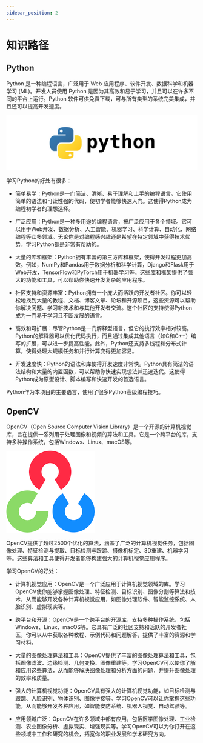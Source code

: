 ```yaml
---
sidebar_position: 2
---
```


# 知识路径

## Python

Python 是一种编程语言，广泛用于 Web 应用程序、软件开发、数据科学和机器学习 (ML)。开发人员使用 Python 是因为其高效和易于学习，并且可以在许多不同的平台上运行。Python 软件可供免费下载，可与所有类型的系统完美集成，并且还可以提高开发速度。

![](attachment/2023-07-06-14-26-46.png)

学习Python的好处有很多：

- 简单易学：Python是一门简洁、清晰、易于理解和上手的编程语言。它使用简单的语法和可读性强的代码，使初学者能够快速入门。这使得Python成为编程初学者的理想选择。

- 广泛应用：Python是一种多用途的编程语言，被广泛应用于各个领域。它可以用于Web开发、数据分析、人工智能、机器学习、科学计算、自动化、网络编程等众多领域。无论你是对编程感兴趣还是希望在特定领域中获得技术优势，学习Python都是非常有帮助的。

- 大量的库和框架：Python拥有丰富的第三方库和框架，使得开发过程更加高效。例如，NumPy和Pandas用于数据分析和科学计算，Django和Flask用于Web开发，TensorFlow和PyTorch用于机器学习等。这些库和框架提供了强大的功能和工具，可以帮助你快速开发复杂的应用程序。

- 社区支持和资源丰富：Python拥有一个庞大而活跃的开发者社区。你可以轻松地找到大量的教程、文档、博客文章、论坛和开源项目，这些资源可以帮助你解决问题、学习新技术和与其他开发者交流。这个社区的支持使得Python成为一门易于学习且不断发展的语言。

- 高效和可扩展：尽管Python是一门解释型语言，但它的执行效率相对较高。Python的解释器可以优化代码执行，而且通过集成其他语言（如C和C++）编写的扩展，可以进一步提高性能。此外，Python还支持多线程和分布式计算，使得处理大规模任务和并行计算变得更加容易。

- 开发速度快：Python的语法和库使得开发速度非常快。Python具有简洁的语法结构和大量的内置函数，可以帮助你快速实现想法并迅速迭代。这使得Python成为原型设计、脚本编写和快速开发的首选语言。

Python作为本项目的主要语言，使用了很多Python高级编程技巧。

## OpenCV

OpenCV（Open Source Computer Vision Library）是一个开源的计算机视觉库，旨在提供一系列用于处理图像和视频的算法和工具。它是一个跨平台的库，支持多种操作系统，包括Windows、Linux、macOS等。

![](attachment/2023-07-06-14-29-33.png)

OpenCV提供了超过2500个优化的算法，涵盖了广泛的计算机视觉任务，包括图像处理、特征检测与提取、目标检测与跟踪、摄像机标定、3D重建、机器学习等。这些算法和工具使得开发者能够构建强大的计算机视觉应用程序。

学习OpenCV的好处：

- 计算机视觉应用：OpenCV是一个广泛应用于计算机视觉领域的库。学习OpenCV使你能够掌握图像处理、特征检测、目标识别、图像分割等算法和技术，从而能够开发各种计算机视觉应用，如图像处理软件、智能监控系统、人脸识别、虚拟现实等。

- 跨平台和开源：OpenCV是一个跨平台的开源库，支持多种操作系统，包括Windows、Linux、macOS等。它具有广泛的社区支持和活跃的开发者社区，你可以从中获取各种教程、示例代码和问题解答，提供了丰富的资源和学习材料。

- 大量的图像处理算法和工具：OpenCV提供了丰富的图像处理算法和工具，包括图像滤波、边缘检测、几何变换、图像重建等。学习OpenCV可以使你了解和应用这些算法，从而能够解决图像处理和分析方面的问题，并提升图像处理的效率和质量。

- 强大的计算机视觉功能：OpenCV具有强大的计算机视觉功能，如目标检测与跟踪、人脸识别、物体识别、图像拼接等。学习OpenCV可以让你掌握这些功能，从而能够开发各种应用，如智能安防系统、机器人视觉、自动驾驶等。

- 应用领域广泛：OpenCV在许多领域中都有应用，包括医学图像处理、工业检测、农业图像分析、虚拟现实、增强现实等。学习OpenCV可以为你打开在这些领域中工作和研究的机会，拓宽你的职业发展和学术研究方向。
